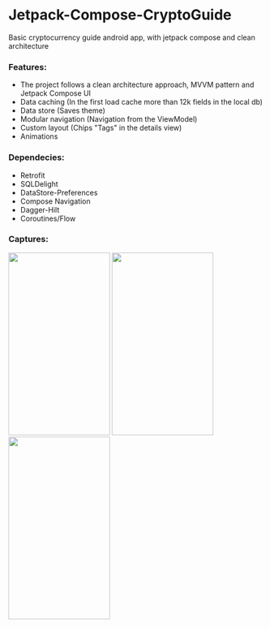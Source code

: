 # Jetpack-Compose-CryptoGuide
Basic cryptocurrency guide android app, with jetpack compose and clean architecture

### Features:
* The project follows a clean architecture approach, MVVM pattern and Jetpack Compose UI
* Data caching (In the first load cache more than 12k fields in the local db)
* Data store (Saves theme)
* Modular navigation (Navigation from the ViewModel)
* Custom layout (Chips "Tags" in the details view)
* Animations

### Dependecies:
* Retrofit
* SQLDelight
* DataStore-Preferences
* Compose Navigation
* Dagger-Hilt
* Coroutines/Flow

### Captures:
<p float="left">
   <img width="200" height="360" src="https://user-images.githubusercontent.com/70621340/144942434-23476fa3-af60-4a15-9a02-a7bc0c487975.jpg"> 
   <img width="200" height="360" src="https://user-images.githubusercontent.com/70621340/144942562-4a6f9619-995d-49d7-b24c-a5498fff9861.jpg"> 
 <img width="200" height="360" src="https://user-images.githubusercontent.com/70621340/142868428-ebec6786-fea7-4902-b5aa-9b42e3fa2aab.jpg">
  </p>



